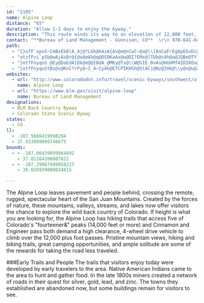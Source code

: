 ```yaml
---
id: "2105"
name: Alpine Loop
distance: "65"
duration: "Allow 1-2 days to enjoy the byway."
description: "This route winds its way to an elevation of 12,800 feet, crossing Engineer and Cinnamon Passes. The rugged scenery includes river meadows, alpine tundra, ghost towns, ore mills, abundant summer wildflowers and impressive fall colors."
contact: "**Bureau of Land Management - Gunnison, CO**  \r\n 970-641-0471  \r\n\r\n"
path:
  - "{}ofF`opoS~CmBxEkBlA_Aj@?LGh@kAzA{Av@e@nCwC~@a@\\{AnCqFrEgApEGvDc@hAYbCuAfFqGn@[t@U|BgB|C[p@YxB}A`AaBZ]nAYdByAtAY~BSr@Bh@O|CJ|BYnCoAbAw@^_@Te@XsANWn@UhAcAb@OnCClDy@rAMnBvAjD`BnBDhAIbCb@t@@|BAxAWbA?nAp@v@x@|@^`DCr@IpAN|EI`@LlBxA~A^~CFb@PXTh@dA|F~EpJlAx@DbDK~AbAvC`@h@@nAYx@DbASnDqAd@i@\\QlB_@dBGhAc@bCB`AWRB`Ab@h@BbC~CnAzBlCfH~BdDlAt@lDx@nDlBlEpA|A|AhAl@xA@`APnCrAxCz@hD^r@At@a@r@q@vAyCp@{B^c@lF^bBKx@Ux@ExBZrCp@fDPnCd@hMlAhCn@vEdC~NpFjHnDzNxB~Bv@nAH|Ah@xHhGvAb@xBB|A\\bEpBjMtEbClAl@^hEfE`I`HbBdBhFtIdB|A`@x@xAlBdBfBXj@fCzBTd@b@tBrAvC`AdBpFtDhB`Al@j@~AxDH`Eh@|B~@zBhCxCb@fAt@^`Fr@n@RfClCxBxEZb@t@RxACl@VXXrC`F~@dDXj@lDtEzB~Bx@`BPbAPpNR|BvAbCbIjJN^n@|DlAjEt@fDRdAd@nFRx@j@rAlAbB~BhJfCnGnB|Dl@|DbArEd@dFz@dF\\bK?zAD^b@|AN~BEtEm@zDOvBEnIc@xAcAdBGn@@h@lA|EJdGh@~C|CfIfF~RtAhDx@tAlCtDbAbA|@lB~Fb[x@~Bf@t@z@r@`HfCnAbAbBnCrCfHn@xBJdBBpBSpKBlB^pCrA`Gf@fFNvCCf@_@`BSb@iAnAe@fBF|@b@lAXzBE|FL`DVlDr@~AXXh@P|Ao@j@Ht^x["
  - "atzfFvi`pSb@wAjAsBr@{@xAmAh@q@DSOKaAx@w@DI?EMx@]TUb@cAh@a@JQBe@TYlDmBn@A^QHK@[jAiAbAAt@_@h@JdBWAUqAKo@y@o@QEKBS~@Jz@EpB_AxFYb@K^g@fBx@`@@dBMpBj@t@GbAc@b@sA?gAZwAEUh@wADg@VYt@}CdCgEpAoCx@y@n@qBt@y@t@{AL_Ax@q@z@oARkA|@y@ZcAfCmCF_@LMnAYr@e@xA?^M`D?ZMbCeEh@qBToAh@wAd@SbAmBb@YHm@H}A`@m@h@yAh@_@RYZsAEe@Hk@^o@XQ^yAhBSlA_@j@e@Ja@p@WNA~@^h@E?WIKy@[BeANm@f@k@l@EEu@XOXi@~@QDQEEy@Jo@QS\\gBWw@x@c@v@cAFWr@}@PGROF[?CIl@}@bAyBnAmBNm@h@eAH_@xBsADSVQt@gC^YDSAy@Mk@I?ERDp@kBfCgA?a@JaBfBI??Yr@sA^eAr@QTSRsAOm@iA{BcAeCyAgGWuFBw@EaCDQNEBMNaC]cCH{@lD{KlDkHEoBJe@b@y@~@mAFq@p@qA|AuB^EBYm@y@?_@`@e@JYCa@Js@\\kAz@kBd@aBp@e@Zm@HiAIc@O@URc@De@Q?g@p@sBp@s@nBgDHsDl@_Cj@sGRs@NYTeAZsBBgA`AqAV{@BeBxA_HDmBOgAc@FoAdAUDCoGIIe@dAk@x@m@jBiBpAC`Ai@~@k@tBOlBMTOKHiAh@{DNgKXmAbBiDvAqIVu@|AqCDMEs@Di@NUbAs@^m@fAsELgDBqCIaEk@mBMeABWl@y@Z_Bh@{A?sAS}BYcAIwAz@mBhAuDG}BU{BXmFNe@l@aAt@_@^EdAX|@@^ErAu@^EbCPNENc@C{CNmBHS|Ak@"
  - "}otfFnyqoS_@Ey@DaEdA}Dk@e@@}BdA_@MKy@Ts@\\W@SIE_BvAs@HGHMfAIDIKOu@UW_@EsA~@_A~BI`A}@~A{@~@OX_@xBO@J{EKiDSeAE_AXyBDsAM?k@zAy@|@i@dAYfAi@fAOp@a@l@gAdC]xBq@bCcB|COl@ApCVnDh@`Bj@lCGpBi@xCOlAcArBYpBeAnBg@vB[^EZm@pAEfAUpAIZoA~Ac@jA}@l@yCfAc@^kAj@IEe@g@}@g@QWqAs@k@m@wBkDk@eBwAD_@Ey@gAe@QiAuGk@qBi@o@dBKhBwAr@Ud@e@hA_CHg@E_@yCsHkCmHu@kAy@gBw@uCoB_AsAIq@s@gAa@O?KL@rBQJs@KUO_AeBs@k@sA{BcAy@o@WcA{BKq@mAeAKk@}@mBe@{BC_@HWxBxAx@\\RCBOq@o@[c@Oi@UsA@kAi@{AG_@CaAeA_FYe@mBsBsC_FaBuDuAgHO_EIu@_@kHYyBUS@a@LCh@b@xAfDNr@HDHw@?aC^yB?k@_@_BCg@r@yAIaA]eAKEwB~@U@[OyAYOKWqBBi@^w@h@?^XXF~AoBr@mDiAqEDs@Xm@bB_Cn@MlAw@xCiEXKxB_BX[p@_Bf@k@bCsCbBeBxAiCxA}BHYDu@d@qBH_AHuCJw@BuBOy@_@w@Sy@?}@W}B]wAwA_EWoASkCYkAE{@Nk@JsAbBgEl@uEFwCNkB?{A`@aDYeD@sG^mHBoDC_@_@wB?aAh@yBlBcGr@oAbCqFZ_CrA_Dn@yCN{Cy@sBiAyECW`@uBhA}An@uCFkAGy@NuAdAeFh@aARs@RiEd@oBYkDH_ACu@}@gEKwD?{@NaBC}A_@eEVmATe@HgACs@[qBsA{CIkBMg@s@{@}@_By@kCOyDiAyCDgANs@?m@y@gFwFcCi@mAe@mCSaCUeAu@mAo@k@}Be@y@o@iAcCoAy@W_@_@uBa@mAaAkBiDsDOy@IeCa@iBSiBJgBBaBCY_@e@Gm@PeAOmBiAkEy@uAcC_DOc@YaBU_Ds@cFUyEO}@]c@sCyB[c@_Aa@yAYg@W}@MkBr@[BwBw@gDgBe@K}BKsC[qFqA_A_AcDuDiBqAe@WwD{@cAa@}@o@c@_@Sg@?gBIm@Si@WiAgB}Do@aAiB_BaAg@oBe@_CeAwA?_B^e@?SMcCyD_AkAuA_AW{@Eq@c@s@_@mAEs@y@y@}FkF}CaDcEwAgCaBuA[e@Y}@_Ai@_BiBuKWe@WKa@AqAT}@EHgIi@kOJsCAi@{@wDaA_JXaE_@kELeBKwFQ}CPoALyBOmAImFOwBe@iCCqA{@mDMqBCiDKi@_AoBUkAK{E[gAi@q@kB_Bi@aBY}AEoAHq@SeB}BaGOeAYwI[mCiAkBUq@mAiEc@kCUk@y@iAc@_Ac@cC]{Dg@gAi@e@_DyEcCaCWm@m@cDmA{AgAwCKcGs@_EAk@?m@P_BO{@U]oAi@}@cAOYCm@k@kBsAmAo@sA_@aDi@yCiAeCEq@?oBc@qCE{CC_@i@uAEc@NaCUeFDe@Ro@?}@y@uBsBeDWy@KkAsAaGGsCBuAQyEHaAXkBOeCi@gEJaB?w@_@{CHy@p@kDFsGTa@r@m@L]PuB\\s@~BcB^iA?cAw@_Eq@gAc@yAKsCQm@{A_Cg@yABu@GeE]yB_@qA?mBLuAZs@Ny@DyCn@eJJ_Ax@}BQeCEmEDqEo@{CeBgGMwBTiEEm@s@eBKw@NoDCy@JmBfB}ErAsBr@_@j@{@`Ag@d@q@d@aADo@^yAv@{Ah@{DmAeCs@kD?aBn@sCFs@@{AOyAIwEcGiOi@gDEkATgFr@mB~AyCbAcF?}@Ey@s@uBDw@V{@l@sDv@}FNsCb@uAPeEl@eDTkGAwEV{BQgBi@iBEi@?i@j@mB?[E]e@e@I_@JsAk@sASoDDs@vAqCHk@]aA?mAXYrAs@J]?k@OuAuA_CSm@@cBPcBIi@Oa@Y]_@_AIu@?_AHm@j@eAtDuC^iADuASe@_@g@oDeCm@q@o@yAGsAZgCI_BQ_AuB{DUq@BmBj@yFAgAmAyCwBaHeFiK}AyDYqAEoBm@mGqAyF}@mCm@sAk@s@kEwAaAm@}@y@cAmA_CgFlCkMvBp@vRaEt\\mJrCYbDBpC}@~De@vBe@`C_Ar@i@lEmF`FsD~@KnBJbAIlDoBlDyAbEmGxEmFfBy@xCk@~BSXS`D{Dl@oAz@uCv@_FnEeTjBkG`@?ZMbC{Cx@q@xBw@rAOrBCrBHdCx@jBbAdBb@hAKrBaAlA]tAEvC^t@?^MlCyAzHiGbCwAhAmAtAyB|@y@`A]tBPdAGnAmAlAqDtAmAbBe@nBV|A?|BlAh@Pn@?XWhCgFj@y@l@k@~Am@|Cs@xBFt@RvB~@bCpBfCnDdAj@lCV`MXt@R|AxAd@Xl@Gz@eAf@QxC^~Iq@`@JfCrAlDvAtAJvAEjALfFlBx@j@j@fA\\lBXp@`@z@`AjAlKxJtIzGlDfD|HjDlEzBj@FnJaFh@QrCMpABpAH|Dv@lB~@hArArEnIb@^z@?bAg@h@s@xCgH\\Sn@IrD?bAVrDnCrDpApElC|FjIhCnEd@dAr@xF|EbRn@`E|AtG^v@jNbK`FfFrFrJ`BdDzCtDrAfCrDzH|BlDbBrBdAvB|AnEb@|BhBfGn@fE^~@`KhK`GrFnBlEhAxAr@`@`AP|B[rAFj@M|PkI~@_@r@MhARxAv@dCr@r]c@hATz@r@l@`AbBxE~AlC|A`D`GtQ`AtE\\rHx@fDbGrLt@`Bb@xAfFj[r@dDhA~HD`BEf@aAvDq@nECdAXfCn@fBLj@CdC~@nHBpACrBOdByAvGU|CoA`Dc@zBa@~D?lFy@zIGjEUtCTfJ_@rDmAtCK~AbDn[f@|HNxEC|Ey@nQgAdLHrIx@fU`@|CpArEb@~B@rD\\fCr@lBt@xA|BpCTrAHfCN~AlCfLr@rB`AdB~BtBp@jAJd@QhIz@zKLxDV~B?t@Kh@iArAoD`HoDvRUzCAlENbBr@hE?vC_@fF]fA_AjBBx@V`A?r@[fCGnBv@bMHx@tAlGIxBFtCIX}@~@QfCmAjKqAnCqAdA_@FYA_Ak@QRGxAT|BEn@cA~AYdAeA`BSbABbBIz@w@tAq@zB}@~AYpBUx@cAlCk@~@ORWBo@O{@rCYd@K?c@q@a@IMDMTe@Rm@|@uAhAcAhBa@Fm@WOBY`AI|@Y^s@lB]j@oDzC[f@_@pAgAf@e@r@}F~D_AzAm@vBo@dA_Ar@}BdA{@tAwBvB_@h@m@~Bm@dAWLcBpBgHzFsCrBYv@kAz@cA~AiAjAyBx@c@`@_B~@]l@k@pBsBx@mD`@}C\\gFPiDZgRfDcJrAsAj@oAx@gGrHcCzBs@hBiBzBYRyBV_@RUr@ClB_@lAYVU@y@^aCxD[^q@VWZYfAs@jBq@f@gBnCu@x@_CfBgAnF{@|AIbADtAS`@i@zCS|Bg@rBM`De@`@Ob@BrAz@tGI~AkA~HJtDN`CiAdH_@lEoA`FIxAHbH`@~A`B~CJvAB|DThBb@`BX~BHn@C~AnAfFXbB?rB_@nEc@fA_@|BAlAPp@rDfFb@lB?fElAfGz@rFKr@s@~BCXRd@|AdBZz@pGxKfDjH~AbC~@`@^~@jD`F~ArCxCpEb@`@dA~C^Ih@YR?|B~@jAbAlBtCn@fBlCvEp@z@`CbBhAXdAl@p@LbCDPJELiAr@u@RaAj@{@J}DK{Ds@{AKeB~Ag@@YVS?QLgBjBGl@cApDIxA?`B]jBOFKGm@kAQgA?kAIYE?IVKtA@lDKDGSEsAOq@OB?HBnAIzBNlAW~HLxCArAWxCn@vGlA`FxArE^vBfAnIWjB@l@Lj@zFbIdDzIj@bCTnBF|@OZ]JkC?yAf@e@^[jA@j@x@tChBfAbAhDNH?PIRsAv@eAJm@bAe@Ny@`DIv@RvGYvAs@dAe@^yDzBmBKc@VEt@JjCAz@C\\o@jAUx@Q|CB~DHd@hA~CNrHNbAr@~BxAxBl@pCPrDn@nB^d@fC~AXd@h@zAX\\tAt@fE~FXPjBFl@Pf@ZjBjBbC`Dn@jAhBxDr@xBDzAKfAu@jCSjAiAbEm@bAYr@OpAyEtKs@fAyAnDcCdEaA~B"
  - "}otfFnyqoStBs@v@KnC?rFy@~I_A~CyAh@EfCPIKHSh@StAC|@Nz@IHk@\\y@n@u@ZFlAdAxBVlAt@vD^dEVjJ_AfCKbDe@hBA|D_@d@CxAh@X@hC_@xCgA|@s@pEkBt@gANk@n@a@hC}DlCcC~H_G"
websites:
  - url: "http://www.coloradodot.info/travel/scenic-byways/southwest/alpine-loop"
    name: Alpine Loop
  - url: "https://www.blm.gov/visit/alpine-loop"
    name: Bureau of Land Management
designations:
  - BLM Back Country Byway
  - Colorado State Scenic Byway
states:
  - CO
ll:
  - -107.5686419998284
  - 37.933909999746675
bounds:
  - - -107.66439099964492
    - 37.81164200007822
  - - -107.29067999958227
    - 38.026939000034815

---
```


The Alpine Loop leaves pavement and people behind, crossing the remote, rugged, spectacular heart of the San Juan Mountains. Created by the forces of nature, these mountains, valleys, streams, and lakes now offer visitors the chance to explore the wild back country of Colorado. If height is what you are looking for, the
Alpine Loop has hiking trails that access five of Colorado's "fourteener&" peaks (14,000 feet or more) and Cinnamon and Engineer pass both demand a high clearance, 4-wheel drive vehicle to climb over the 12,000 plus foot passes. Pristine mountain views, hiking and biking trails, great camping
opportunities, and ample solitude are some of the rewards for taking the road less traveled.

###Early Trails and People
The trails that visitors enjoy today were developed by early travelers to the area. Native American Indians came to the area to hunt and gather food. In the late 1800s miners created a network of roads in their quest for silver, gold, lead, and zinc. The towns they established are abandoned now, but some buildings remain for visitors to see.

